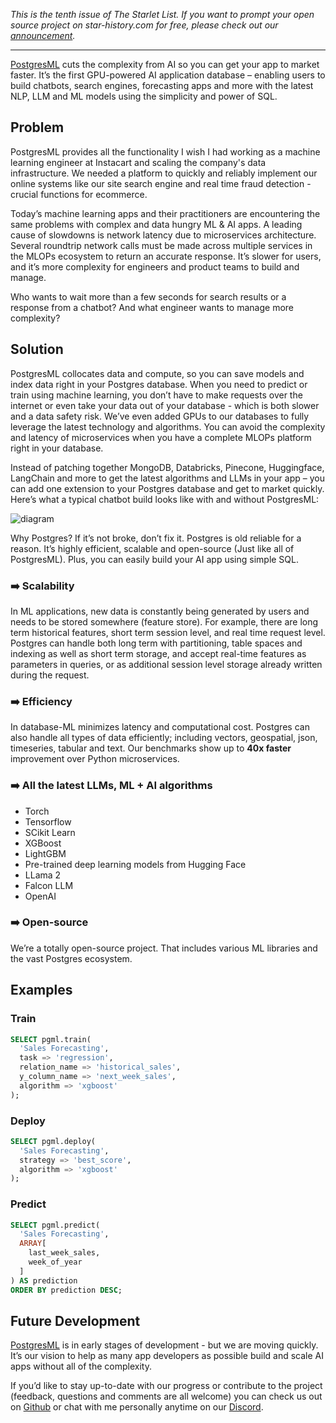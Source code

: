 _This is the tenth issue of The Starlet List. If you want to prompt your open source project on star-history.com for free, please check out our [announcement](/blog/list-your-open-source-project)._

---

[PostgresML](https://postgresml.org/) cuts the complexity from AI so you can get your app to market faster. It’s the first GPU-powered AI application database – enabling users to build chatbots, search engines, forecasting apps and more with the latest NLP, LLM and ML models using the simplicity and power of SQL.

## Problem

PostgresML provides all the functionality I wish I had working as a machine learning engineer at Instacart and scaling the company's data infrastructure. We needed a platform to quickly and reliably implement our online systems like our site search engine and real time fraud detection - crucial functions for ecommerce.

Today’s machine learning apps and their practitioners are encountering the same problems with complex and data hungry ML & AI apps. A leading cause of slowdowns is network latency due to microservices architecture. Several roundtrip network calls must be made across multiple services in the MLOPs ecosystem to return an accurate response. It’s slower for users, and it’s more complexity for engineers and product teams to build and manage.

Who wants to wait more than a few seconds for search results or a response from a chatbot? And what engineer wants to manage more complexity?

## Solution

PostgresML collocates data and compute, so you can save models and index data right in your Postgres database. When you need to predict or train using machine learning, you don’t have to make requests over the internet or even take your data out of your database - which is both slower and a data safety risk. We’ve even added GPUs to our databases to fully leverage the latest technology and algorithms. You can avoid the complexity and latency of microservices when you have a complete MLOPs platform right in your database.

Instead of patching together MongoDB, Databricks, Pinecone, Huggingface, LangChain and more to get the latest algorithms and LLMs in your app – you can add one extension to your Postgres database and get to market quickly. Here’s what a typical chatbot build looks like with and without PostgresML:

![diagram](/blog/assets/postgresml/diagram.webp)

Why Postgres? If it’s not broke, don’t fix it. Postgres is old reliable for a reason. It’s highly efficient, scalable and open-source (Just like all of PostgresML). Plus, you can easily build your AI app using simple SQL.

### ➡️ Scalability

In ML applications, new data is constantly being generated by users and needs to be stored somewhere (feature store). For example, there are long term historical features, short term session level, and real time request level. Postgres can handle both long term with partitioning, table spaces and indexing as well as short term storage, and accept real-time features as parameters in queries, or as additional session level storage already written during the request.

### ➡️ Efficiency

In database-ML minimizes latency and computational cost. Postgres can also handle all types of data efficiently; including vectors, geospatial, json, timeseries, tabular and text. Our benchmarks show up to **40x faster** improvement over Python microservices.

### ➡️ All the latest LLMs, ML + AI algorithms

-   Torch
-   Tensorflow
-   SCikit Learn
-   XGBoost
-   LightGBM
-   Pre-trained deep learning models from Hugging Face
-   LLama 2
-   Falcon LLM
-   OpenAI

### ➡️ Open-source

We’re a totally open-source project. That includes various ML libraries and the vast Postgres ecosystem.

## Examples

### Train

```sql
SELECT pgml.train(
  'Sales Forecasting',
  task => 'regression',
  relation_name => 'historical_sales',
  y_column_name => 'next_week_sales',
  algorithm => 'xgboost'
);
```

### Deploy

```sql
SELECT pgml.deploy(
  'Sales Forecasting',
  strategy => 'best_score',
  algorithm => 'xgboost'
);
```

### Predict

```sql
SELECT pgml.predict(
  'Sales Forecasting',
  ARRAY[
    last_week_sales,
    week_of_year
  ]
) AS prediction
ORDER BY prediction DESC;
```

## Future Development

[PostgresML](https://postgresml.org/) is in early stages of development - but we are moving quickly. It’s our vision to help as many app developers as possible build and scale AI apps without all of the complexity.

If you’d like to stay up-to-date with our progress or contribute to the project (feedback, questions and comments are all welcome) you can check us out on [Github](https://github.com/postgresml/postgresml) or chat with me personally anytime on our [Discord](https://discord.com/invite/DmyJP3qJ7U).
